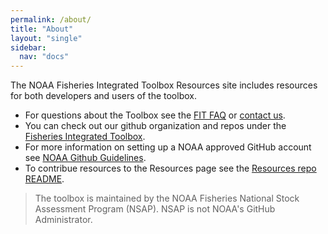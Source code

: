 ```yaml
---
permalink: /about/
title: "About"
layout: "single"
sidebar:
  nav: "docs"
---
```


The NOAA Fisheries Integrated Toolbox Resources site includes resources for both developers and users of the toolbox.

- For questions about the Toolbox see the [FIT FAQ](https://noaa-fisheries-integrated-toolbox.github.io/resources/noaa%20fit/FAQ/) or [contact us](https://noaa-fisheries-integrated-toolbox.github.io/resources/noaa%20fit/contact/).
- You can check out our github organization and repos under the [Fisheries Integrated Toolbox](https://github.com/noaa-fisheries-integrated-toolbox).
- For more information on setting up a NOAA approved GitHub account see [NOAA Github Guidelines](https://noaa-fisheries-integrated-toolbox.github.io/resources/noaa%20resources/github-account/). 
- To contribue resources to the Resources page see the [Resources repo README](https://github.com/noaa-fisheries-integrated-toolbox/resources/blob/main/README.MD).


> The toolbox is maintained by the NOAA Fisheries National Stock Assessment Program (NSAP). NSAP is not NOAA's GitHub Administrator.
